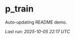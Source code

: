 # p_train

Auto-updating README demo.

<!--START_SECTION:status-->
_Last run: 2025-10-05 22:17 UTC_
<!--END_SECTION:status-->



































































































































































































































































































































































































































































































































































































































































































































































































































































































































































































































































































